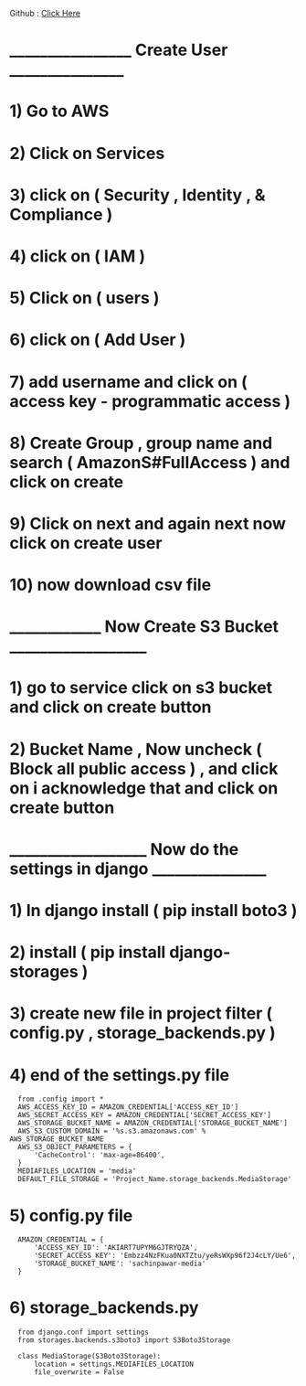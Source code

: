 Github : <a href="https://github.com/sawardekar/Django_Management">Click Here</a>


# ________________ Create User _______________

# 1) Go to AWS

# 2) Click on Services

# 3) click on ( Security , Identity , & Compliance )

# 4) click on ( IAM )

# 5) Click on ( users )

# 6) click on ( Add User )

# 7) add username and click on ( access key - programmatic access )

# 8) Create Group , group name and search ( AmazonS#FullAccess ) and click on create

# 9) Click on next and again next now click on create user

# 10) now download csv file



# ____________ Now Create S3 Bucket __________________


# 1) go to service click on s3 bucket and click on create button

# 2) Bucket Name , Now uncheck ( Block all public access ) , and click on i acknowledge that and click on create button


# __________________ Now do the settings in django _______________

# 1) In django install ( pip install boto3 )

# 2) install ( pip install django-storages )

# 3) create new file in project filter ( config.py , storage_backends.py )

# 4) end of the settings.py file 


      from .config import *
      AWS_ACCESS_KEY_ID = AMAZON_CREDENTIAL['ACCESS_KEY_ID']
      AWS_SECRET_ACCESS_KEY = AMAZON_CREDENTIAL['SECRET_ACCESS_KEY']
      AWS_STORAGE_BUCKET_NAME = AMAZON_CREDENTIAL['STORAGE_BUCKET_NAME']
      AWS_S3_CUSTOM_DOMAIN = '%s.s3.amazonaws.com' % AWS_STORAGE_BUCKET_NAME
      AWS_S3_OBJECT_PARAMETERS = {
          'CacheControl': 'max-age=86400',
      }
      MEDIAFILES_LOCATION = 'media'
      DEFAULT_FILE_STORAGE = 'Project_Name.storage_backends.MediaStorage'
      
# 5) config.py file

      AMAZON_CREDENTIAL = {
          'ACCESS_KEY_ID': 'AKIART7UPYM6GJTRYQZA',
          'SECRET_ACCESS_KEY': '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',
          'STORAGE_BUCKET_NAME': 'sachinpawar-media'
      }

# 6) storage_backends.py

      from django.conf import settings
      from storages.backends.s3boto3 import S3Boto3Storage

      class MediaStorage(S3Boto3Storage):
          location = settings.MEDIAFILES_LOCATION
          file_overwrite = False
